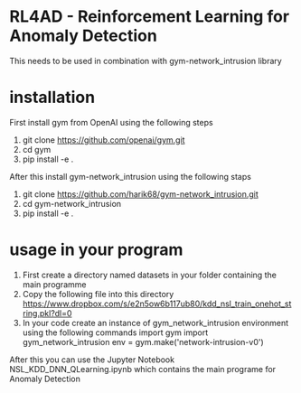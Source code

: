 # RL4AD - Reinforcement Learning for Anomaly Detection

This needs to be used in combination with gym-network_intrusion library

# installation
First install gym from OpenAI using the following steps
1. git clone https://github.com/openai/gym.git
2. cd gym
3. pip install -e .

After this install gym-network_intrusion using the following staps
1. git clone https://github.com/harik68/gym-network_intrusion.git
2. cd gym-network_intrusion
3. pip install -e .

# usage in your program
1. First create a directory named datasets in your folder containing the main programme
2. Copy the following file into this directory
   https://www.dropbox.com/s/e2n5ow6b117ub80/kdd_nsl_train_onehot_string.pkl?dl=0
3. In your code create an instance of gym_network_intrusion environment using the following commands
import gym
import gym_network_intrusion
env = gym.make('network-intrusion-v0')

After this you can use the Jupyter Notebook NSL_KDD_DNN_QLearning.ipynb which contains the main programe for Anomaly Detection

